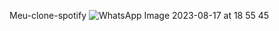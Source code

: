 Meu-clone-spotify
![WhatsApp Image 2023-08-17 at 18 55 45](https://github.com/Nando717/Meu-Clone-Spotify-HTML/assets/125201522/22349498-69ec-4dbe-87ca-da741f0e3f08)
